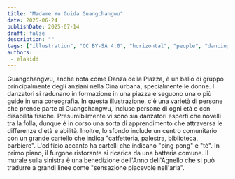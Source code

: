 ```yaml
---
title: "Madame Yu Guida Guangchangwu"
date: 2025-06-24
publishDate: 2025-07-14
draft: false
description: ""
tags: ["illustration", "CC BY-SA 4.0", "horizontal", "people", "dancing", "library", "2025-collab"]
authors:
 - elakidd
---
```


Guangchangwu, anche nota come Danza della Piazza, è un ballo di gruppo principalmente degli anziani nella Cina urbana, specialmente le donne. I danzatori si radunano in formazione in una piazza e seguono una o più guide in una coreografia. In questa illustrazione, c'è una varietà di persone che prende parte al Guangchangwu, incluse persone di ogni età e con disabilità fisiche. Presumibilmente vi sono sia danzatori esperti che novelli tra la folla, dunque è in corso una sorta di apprendimento che attraversa le differenze d'età e abilità. Inoltre, lo sfondo include un centro comunitario con un grande cartello che indica "caffetteria, palestra, biblioteca, barbiere". L'edificio accanto ha cartelli che indicano "ping pong" e "tè". In primo piano, il furgone ristorante si ricarica da una batteria comune. Il murale sulla sinistra è una benedizione dell'Anno dell'Agnello che si può tradurre a grandi linee come "sensazione piacevole nell'aria".
